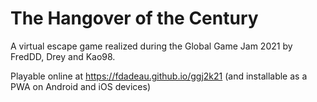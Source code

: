 # The Hangover of the Century

A virtual escape game realized during the Global Game Jam 2021 by FredDD, Drey and Kao98.

Playable online at https://fdadeau.github.io/ggj2k21 (and installable as a PWA on Android and iOS devices)
